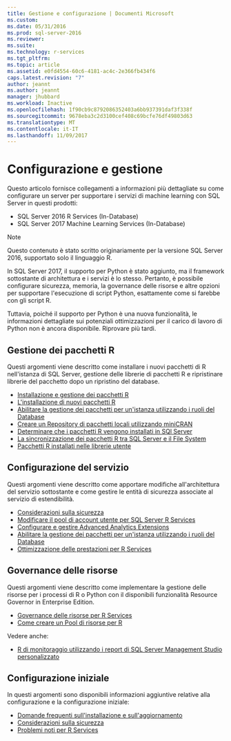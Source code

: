 ```yaml
---
title: Gestione e configurazione | Documenti Microsoft
ms.custom: 
ms.date: 05/31/2016
ms.prod: sql-server-2016
ms.reviewer: 
ms.suite: 
ms.technology: r-services
ms.tgt_pltfrm: 
ms.topic: article
ms.assetid: e0fd4554-60c6-4181-ac4c-2e366fb434f6
caps.latest.revision: "7"
author: jeannt
ms.author: jeannt
manager: jhubbard
ms.workload: Inactive
ms.openlocfilehash: 1f90cb9c8792086352403a6bb937391daf3f338f
ms.sourcegitcommit: 9678eba3c2d3100cef408c69bcfe76df49803d63
ms.translationtype: MT
ms.contentlocale: it-IT
ms.lasthandoff: 11/09/2017
---
```

# <a name="configuration-and-management"></a>Configurazione e gestione

Questo articolo fornisce collegamenti a informazioni più dettagliate su come configurare un server per supportare i servizi di machine learning con SQL Server in questi prodotti:

+ SQL Server 2016 R Services (In-Database)
+ SQL Server 2017 Machine Learning Services (In-Database)

> [!NOTE]
> 
> Questo contenuto è stato scritto originariamente per la versione SQL Server 2016, supportato solo il linguaggio R.
> 
> In SQL Server 2017, il supporto per Python è stato aggiunto, ma il framework sottostante di architettura e i servizi è lo stesso. Pertanto, è possibile configurare sicurezza, memoria, la governance delle risorse e altre opzioni per supportare l'esecuzione di script Python, esattamente come si farebbe con gli script R.
> 
> Tuttavia, poiché il supporto per Python è una nuova funzionalità, le informazioni dettagliate sui potenziali ottimizzazioni per il carico di lavoro di Python non è ancora disponibile. Riprovare più tardi.

## <a name="r-package-management"></a>Gestione dei pacchetti R

Questi argomenti viene descritto come installare i nuovi pacchetti di R nell'istanza di SQL Server, gestione delle librerie di pacchetti R e ripristinare librerie del pacchetto dopo un ripristino del database.

+ [Installazione e gestione dei pacchetti R](installing-and-managing-r-packages.md)
+ [L'installazione di nuovi pacchetti R](install-additional-r-packages-on-sql-server.md)
+ [Abilitare la gestione dei pacchetti per un'istanza utilizzando i ruoli del Database](r-package-how-to-enable-or-disable.md)
+ [Creare un Repository di pacchetti locali utilizzando miniCRAN](create-a-local-package-repository-using-minicran.md)
+ [Determinare che i pacchetti R vengono installati in SQl Server](determine-which-packages-are-installed-on-sql-server.md)
+ [La sincronizzazione dei pacchetti R tra SQL Server e il File System](package-install-uninstall-and-sync.md)
+ [Pacchetti R installati nelle librerie utente](packages-installed-in-user-libraries.md)

## <a name="service-configuration"></a>Configurazione del servizio

Questi argomenti viene descritto come apportare modifiche all'architettura del servizio sottostante e come gestire le entità di sicurezza associate al servizio di estendibilità.

+ [Considerazioni sulla sicurezza](security-considerations-for-the-r-runtime-in-sql-server.md)
+ [Modificare il pool di account utente per SQL Server R Services](../../advanced-analytics/r/modify-the-user-account-pool-for-sql-server-r-services.md)
+ [Configurare e gestire Advanced Analytics Extensions](../../advanced-analytics/r/configure-and-manage-advanced-analytics-extensions.md)
+ [Abilitare la gestione dei pacchetti per un'istanza utilizzando i ruoli del Database](r-package-how-to-enable-or-disable.md)
+ [Ottimizzazione delle prestazioni per R Services](sql-server-r-services-performance-tuning.md)

## <a name="resource-governance"></a>Governance delle risorse

Questi argomenti viene descritto come implementare la gestione delle risorse per i processi di R o Python con il disponibili funzionalità Resource Governor in Enterprise Edition.

+ [Governance delle risorse per R Services](../../advanced-analytics/r/resource-governance-for-r-services.md)
+ [Come creare un Pool di risorse per R](../../advanced-analytics/r/how-to-create-a-resource-pool-for-r.md)

Vedere anche:

+ [R di monitoraggio utilizzando i report di SQL Server Management Studio personalizzato](monitor-r-services-using-custom-reports-in-management-studio.md)

## <a name="initial-setup"></a>Configurazione iniziale

In questi argomenti sono disponibili informazioni aggiuntive relative alla configurazione e la configurazione iniziale:

+ [Domande frequenti sull'installazione e sull'aggiornamento](../r/upgrade-and-installation-faq-sql-server-r-services.md)
+ [Considerazioni sulla sicurezza](../r/security-considerations-for-the-r-runtime-in-sql-server.md)
+ [Problemi noti per R Services](../../advanced-analytics/known-issues-for-sql-server-machine-learning-services.md)

